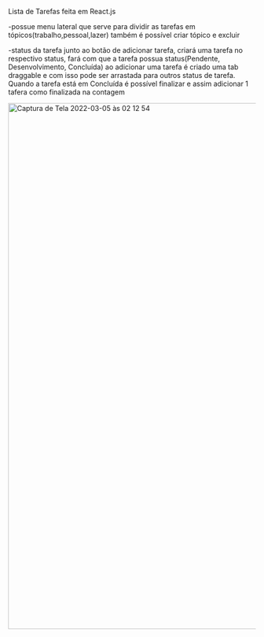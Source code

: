 Lista de Tarefas feita em React.js

-possue menu lateral que serve para dividir as tarefas em tópicos(trabalho,pessoal,lazer)
  também é possível criar tópico e excluir
  
-status da tarefa junto ao botão de adicionar tarefa, criará uma tarefa no respectivo status, fará com que a tarefa possua status(Pendente, Desenvolvimento, Concluída)
  ao adicionar uma tarefa é criado uma tab draggable e com isso pode ser arrastada para outros status de tarefa.
  Quando a tarefa está em Concluída é possível finalizar e assim adicionar 1 tafera como finalizada na contagem
  
  <img width="1069" alt="Captura de Tela 2022-03-05 às 02 12 54" src="https://user-images.githubusercontent.com/71355927/156869112-b93dc1bb-75ba-41ae-9336-b36b7f90fe37.png">

